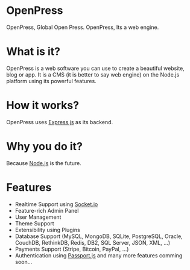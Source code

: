 # OpenPress
OpenPress, Global Open Press.
OpenPress, Its a web engine.

# What is it?
OpenPress is a web software you can use to create a beautiful website, blog or app.
It is a CMS (it is better to say web engine) on the Node.js platform using its powerful features.

# How it works?
OpenPress uses [Express.js](http://expressjs.com/) as its backend.

# Why you do it?
Because [Node.js](http://nodejs.com/) is the future.

# Features
- Realtime Support using [Socket.io](http://socket.io/)
- Feature-rich Admin Panel
- User Management
- Theme Support
- Extensibility using Plugins
- Database Support (MySQL, MongoDB, SQLite, PostgreSQL, Oracle, CouchDB, RethinkDB, Redis, DB2, SQL Server, JSON, XML, ...)
- Payments Support (Stripe, Bitcoin, PayPal, ...)
- Authentication using [Passport.js](http://passportjs.org/)
and many more features comming soon...
